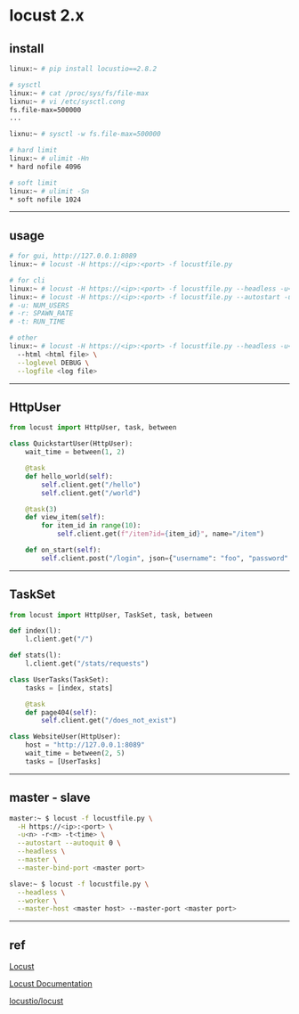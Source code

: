 # locust 2.x

## install

```bash
linux:~ # pip install locustio==2.8.2
```


```bash
# sysctl
linux:~ # cat /proc/sys/fs/file-max
lixnu:~ # vi /etc/sysctl.cong
fs.file-max=500000
...

lixnu:~ # sysctl -w fs.file-max=500000

# hard limit
linux:~ # ulimit -Hn
* hard nofile 4096

# soft limit
linux:~ # ulimit -Sn
* soft nofile 1024
```


---

## usage

```bash
# for gui, http://127.0.0.1:8089
linux:~ # locust -H https://<ip>:<port> -f locustfile.py

# for cli
linux:~ # locust -H https://<ip>:<port> -f locustfile.py --headless -u<n> -r<m> -t<time>
linux:~ # locust -H https://<ip>:<port> -f locustfile.py --autostart -u<n> -r<m> -t<time>
# -u: NUM_USERS
# -r: SPAWN_RATE
# -t: RUN_TIME

# other
linux:~ # locust -H https://<ip>:<port> -f locustfile.py --headless -u<n> -r<m> -t<time> \
  --html <html file> \
  --loglevel DEBUG \
  --logfile <log file>
```


---

## HttpUser

```python
from locust import HttpUser, task, between

class QuickstartUser(HttpUser):
    wait_time = between(1, 2)

    @task
    def hello_world(self):
        self.client.get("/hello")
        self.client.get("/world")

    @task(3)
    def view_item(self):
        for item_id in range(10):
            self.client.get(f"/item?id={item_id}", name="/item")

    def on_start(self):
        self.client.post("/login", json={"username": "foo", "password": "bar"})
```


---

## TaskSet

```python
from locust import HttpUser, TaskSet, task, between

def index(l):
    l.client.get("/")

def stats(l):
    l.client.get("/stats/requests")

class UserTasks(TaskSet):
    tasks = [index, stats]

    @task
    def page404(self):
        self.client.get("/does_not_exist")

class WebsiteUser(HttpUser):
    host = "http://127.0.0.1:8089"
    wait_time = between(2, 5)
    tasks = [UserTasks]
```


---

## master - slave

```bash
master:~ $ locust -f locustfile.py \
  -H https://<ip>:<port> \
  -u<n> -r<m> -t<time> \
  --autostart --autoquit 0 \
  --headless \
  --master \
  --master-bind-port <master port>
```

```bash
slave:~ $ locust -f locustfile.py \
  --headless \
  --worker \
  --master-host <master host> --master-port <master port>
```

---

## ref

[Locust](https://locust.io/)

[Locust Documentation](http://docs.locust.io/en/stable/index.html)

[locustio/locust](https://github.com/locustio/locust)
